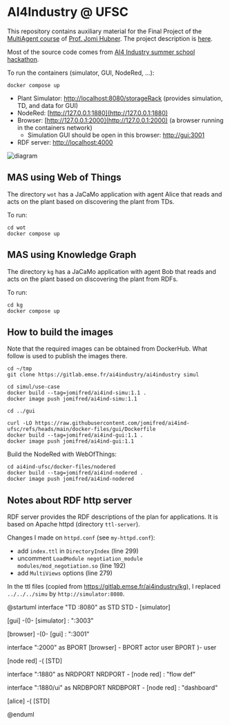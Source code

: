 # AI4Industry @ UFSC

This repository contains auxiliary material for the Final Project of the [MultiAgent course](https://jomifred.github.io/mas/) of [Prof. Jomi Hubner](https://jomifred.github.io). The project description is [here](https://docs.google.com/document/d/1W6TgXikrYhW47doUN8UX8MfEgXsF8KFMu-lcJAeMM9Q/edit?usp=sharing).

Most of the source code comes from [AI4 Industry summer school hackathon](https://gitlab.emse.fr/ai4industry/hackathon/-/wikis/home).

To run the containers (simulator, GUI, NodeRed, ...):

```
docker compose up
```

- Plant Simulator: [http://localhost:8080/storageRack](http://localhost:8080/storageRack) (provides simulation, TD, and data for GUI)
- NodeRed: [http://127.0.0.1:1880](http://127.0.0.1:1880)
- Browser: [http://127.0.0.1:2000](http://127.0.0.1:2000) (a browser running in the containers network)
    - Simulation GUI should be open in this browser: [http://gui:3001](http://gui:3001)
- RDF server: [http://localhost:4000](http://localhost:4000)

![diagram](https://www.plantuml.com/plantuml/svg/XL7DQiCm3BxhAKHEWr7cDeCMdxgH3NPODzBSGWzkxNPcZbriPpsClViS9-rS2EnYOKdVZwIbyypwjb7WFgK-CiiQr8OB9uuu9m0WjHTsptO2iwf0kY0BaY5pkAuAg9riMiMyiHkSn0n0VMXb-DsG2QPbYXdD2ScpqB6rvkI47ReYu5oVPbUAT4P8B_Vu_bPM4DyWTQ48WbRiFDC79P0TXFOElm6mPahknBYFghWjdzPL1fWeDL9pfFbiFejo3wylgoAX6HBZaBnts4DYY1RDTWCnZDheBC3FrRHbyOpq_Znn-CMPQ-zL6FKhBkmlc_0c3RHh0AYx4w8L_9yDNErwkXXEkogBg374e9hm1VXUcHDoiH_1txNoJD5VB7LooNOadBcFhM6M1vQbqBnjr2y0)

<!-- @startuml
skinparam nodesep 70


interface "TD :8080" as STD
[simulator] - STD


[gui] -(0- [simulator] : ":3003"

[browser] -(0- [gui] : ":3001"

interface ":2000" as BPORT
BPORT - [browser]


rectangle agents {

 [alice] -(0- [simulator] : "TD+REST"
 interface "mind :3272" as AMIND
 [alice] - AMIND

 interface "mind :3273" as BMIND
 BMIND - [bob]
 [bob] -(0- [simulator] : REST
}

interface "RDF :4000" as RDFPORT
[ttlserver] - RDFPORT
[bob] -(0- [ttlserver] : RDF

[node red] -(0- [simulator] : "TD+REST"

interface ":1880" as NRDPORT
NRDPORT - [node red] : "flow def"

interface ":1880/ui" as NRDBPORT
[node red] - NRDBPORT : "dashboard"

@enduml -->

## MAS using Web of Things 

The directory `wot` has a JaCaMo application with agent Alice that reads and acts on the plant based on discovering the plant from TDs.

To run:

```
cd wot
docker compose up
```

## MAS using Knowledge Graph

The directory `kg` has a JaCaMo application with agent Bob that reads and acts on the plant based on discovering the plant from RDFs.

To run:

```
cd kg
docker compose up
```


## How to build the images

Note that the required images can be obtained from DockerHub. What follow is used to publish the images there.

```
cd ~/tmp
git clone https://gitlab.emse.fr/ai4industry/ai4industry simul

cd simul/use-case
docker build --tag=jomifred/ai4ind-simu:1.1 . 
docker image push jomifred/ai4ind-simu:1.1

cd ../gui

curl -LO https://raw.githubusercontent.com/jomifred/ai4ind-ufsc/refs/heads/main/docker-files/gui/Dockerfile
docker build --tag=jomifred/ai4ind-gui:1.1 . 
docker image push jomifred/ai4ind-gui:1.1
```

Build the NodeRed with WebOfThings:

```
cd ai4ind-ufsc/docker-files/nodered
docker build --tag=jomifred/ai4ind-nodered . 
docker image push jomifred/ai4ind-nodered
```

## Notes about RDF http server

RDF server provides the RDF descriptions of the plan for applications. It is based on Apache httpd (directory `ttl-server`).

Changes I made on `httpd.conf` (see `my-httpd.conf`):
- add `index.ttl` in `DirectoryIndex` (line 299)
- uncomment `LoadModule negotiation_module modules/mod_negotiation.so` (line 192)
- add `MultiViews` options (line 279) 

In the ttl files (copied from https://gitlab.emse.fr/ai4industry/kg), I replaced `../../../simu` by `http://simulator:8080`.

@startuml
interface "TD :8080" as STD
STD - [simulator]


[gui] -(0- [simulator] : ":3003"

[browser] -(0- [gui] : ":3001"

interface ":2000" as BPORT
[browser] - BPORT
actor user
BPORT )- user


[node red] -( [STD]

interface ":1880" as NRDPORT
NRDPORT - [node red] : "flow def"

interface ":1880/ui" as NRDBPORT
NRDBPORT - [node red] : "dashboard"

[alice] -( [STD]

@enduml